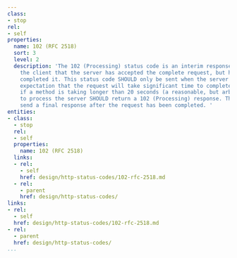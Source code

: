 ```yaml
---
class:
- stop
rel:
- self
properties:
  name: 102 (RFC 2518)
  sort: 3
  level: 2
  description: 'The 102 (Processing) status code is an interim response used to inform
    the client that the server has accepted the complete request, but has not yet
    completed it. This status code SHOULD only be sent when the server has a reasonable
    expectation that the request will take significant time to complete. As guidance,
    if a method is taking longer than 20 seconds (a reasonable, but arbitrary value)
    to process the server SHOULD return a 102 (Processing) response. The server MUST
    send a final response after the request has been completed. '
entities:
- class:
  - stop
  rel:
  - self
  properties:
    name: 102 (RFC 2518)
  links:
  - rel:
    - self
    href: design/http-status-codes/102-rfc-2518.md
  - rel:
    - parent
    href: design/http-status-codes/
links:
- rel:
  - self
  href: design/http-status-codes/102-rfc-2518.md
- rel:
  - parent
  href: design/http-status-codes/
...
```

